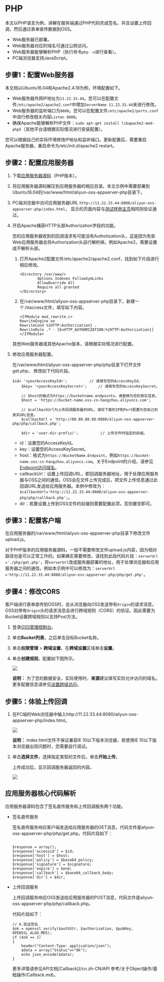 # PHP

本文以PHP语言为例，讲解在服务端通过PHP代码完成签名，并且设置上传回调，然后通过表单直传数据到OSS。

-   Web服务器已部署。
-   Web服务器对应的域名可通过公网访问。
-   Web服务器能够解析PHP（执行命令`php -v`进行查看）。
-   PC端浏览器支持JavaScript。

## 步骤1：配置Web服务器

本文档以Ubuntu16.04和Apache2.4.18为例，环境配置如下。

-   Web服务器外网IP地址为`11.22.33.44`。您可以在配置文件`/etc/apache2/apache2.conf`中增加`ServerName 11.22.33.44`来进行修改。
-   Web服务器的监听端口为`8080`。您可以在配置文件`/etc/apache2/ports.conf`中进行修改相关内容`Listen 8080`。
-   确保Apache能够解析PHP文件：`sudo apt-get install libapache2-mod-php5`（其他平台请根据实际情况进行安装配置）。

您可以根据自己的实际环境修改IP地址和监听端口。更新配置后，需要重启Apache服务器，重启命令为/etc/init.d/apache2 restart。

## 步骤2：配置应用服务器

1.  下载[应用服务器源码](https://docs-aliyun.cn-hangzhou.oss.aliyun-inc.com/assets/attach/92590/APP_zh/1539603337889/aliyun-oss-appserver-php-master.zip?spm=a2c4g.11186623.2.14.40e84c07nb3YkP&file=aliyun-oss-appserver-php-master.zip)（PHP版本）。

2.  将应用服务器源码解压到应用服务器的相应目录。本文示例中需要部署到Ubuntu16.04的/var/www/html/aliyun-oss-appserver-php目录下。

3.  PC端浏览器中访问应用服务器URL `http://11.22.33.44:8080/aliyun-oss-appserver-php/index.html`， 显示的页面内容与[测试样例主页](http://oss-demo.aliyuncs.com/oss-h5-upload-js-php-callback/index.html?spm=a2c4g.11186623.2.19.63f561e4APLM8H)相同则验证通过。

4.  开启Apache捕获HTTP头部Authorization字段的功能。

    您的应用服务器收到的回调请求有可能没有Authotization头，这是因为有些Web应用服务器会将Authorization头自行解析掉。例如Apache2，需要设置成不解析头部。

    1.  打开Apache2配置文件/etc/apache2/apache2.conf，找到如下片段进行相应修改。

        ```
        <Directory /var/www/>
                Options Indexes FollowSymLinks
                AllowOverride All
                Require all granted
        </Directory>
        ```

    2.  在/var/www/html/aliyun-oss-appserver-php目录下，新建一个.htaccess文件，填写如下内容。

        ```
        <IfModule mod_rewrite.c>
        RewriteEngine on
        RewriteCond %{HTTP:Authorization} .
        RewriteRule .* - [E=HTTP_AUTHORIZATION:%{HTTP:Authorization}]
        </IfModule>
        ```

    其他Web服务器或其他Apache版本，请根据实际情况进行配置。

5.  修改应用服务器配置。

    在/var/www/html/aliyun-oss-appserver-php/php目录下打开文件get.php， 修改如下代码片段。

    ```
    $id= '<yourAccessKeyId>';          // 请填写您的AccessKeyId。
        $key= '<yourAccessKeySecret>';     // 请填写您的AccessKeySecret。
    
        // $host的格式为https://bucketname.endpointx，请替换为您的真实信息。
        $host = 'https://bucket-name.oss-cn-hangzhou.aliyuncs.com';  
    
        // $callbackUrl为上传回调服务器的URL，请将下面的IP和Port配置为您自己的真实URL信息。
        $callbackUrl = 'http://88.88.88.88:8888/aliyun-oss-appserver-php/php/callback.php';
    
        $dir = 'user-dir-prefix/';          // 上传文件时指定的前缀。
    ```

    -   id：设置您的AccessKeyId。
    -   key：设置您的AccessKeySecret。
    -   host：格式为`https://BucketName.Endpoint`，例如`https://bucket-name.oss-cn-hangzhou.aliyuncs.com`。关于Endpoint的介绍，请参见[Endpoint访问域名](/cn.zh-CN/开发指南/基本概念.md)。
    -   callbackUrl：设置上传回调URL，即回调服务器地址，用于处理应用服务器与OSS之间的通信。OSS会在文件上传完成后，把文件上传信息通过此回调URL发送给应用服务器。本例中修改为：`$callbackUrl='http://11.22.33.44:8080/aliyun-oss-appserver-php/php/callback.php';`。
    -   dir：若要设置上传到OSS文件的前缀则需要配置此项，否则置空即可。

## 步骤3：配置客户端

在应用服务器的/var/www/html/aliyun-oss-appserver-php目录下修改文件upload.js。

对于PHP版本的应用服务器源码，一般不需要修改文件upload.js内容，因为相对路径也是可以正常工作的。如果确实需要修改，请找到此段代码片段：`serverUrl ='./php/get.php'`，将`serverUrl`改成服务器部署的地址，用于处理浏览器和应用服务器之间的通信。例如本示例中可以修改为：`serverUrl ='http://11.22.33.44:8080/aliyun-oss-appserver-php/php/get.php'`。

## 步骤4：修改CORS

客户端进行表单直传到OSS时，会从浏览器向OSS发送带有`Origin`的请求消息。OSS对带有`Origin`头的请求消息会进行跨域规则（CORS）的验证。因此需要为Bucket设置跨域规则以支持Post方法。

1.  登录[OSS管理控制台](https://oss.console.aliyun.com/)。

2.  单击**Bucket列表**，之后单击目标Bucket名称。

3.  单击**权限管理** \> **跨域设置**，在**跨域设置**区域单击**设置**。

4.  单击**创建规则**，配置如下图所示。

    ![](https://static-aliyun-doc.oss-accelerate.aliyuncs.com/assets/img/zh-CN/9354449951/p12308.png)

    **说明：** 为了您的数据安全，实际使用时，**来源**建议填写实际允许访问的域名。更多配置信息请参见[设置跨域访问](/cn.zh-CN/控制台用户指南/存储空间管理/权限管理/设置跨域访问.md)。


## 步骤5：体验上传回调

1.  在PC端的Web浏览器中输入http://11.22.33.44:8080/aliyun-oss-appserver-php/index.html。

    ![](https://static-aliyun-doc.oss-accelerate.aliyuncs.com/assets/img/zh-CN/3423029951/p12306.png)

    **说明：** index.html文件不保证兼容IE 10以下版本浏览器，若使用IE 10以下版本浏览器出现问题时，您需要自行调试。

2.  单击**选择文件**，选择指定类型的文件后，单击**开始上传**。

    上传成功后，显示回调服务器返回的内容。

    ![](https://static-aliyun-doc.oss-accelerate.aliyuncs.com/assets/img/zh-CN/3423029951/p12309.png)


## 应用服务器核心代码解析

应用服务器源码包含了签名直传服务和上传回调服务两个功能。

-   签名直传服务

    签名直传服务响应客户端发送给应用服务器的GET消息，代码文件是aliyun-oss-appserver-php/php/get.php。代码片段如下：

    ```
    
    $response = array();
    $response['accessid'] = $id;
    $response['host'] = $host;
    $response['policy'] = $base64_policy;
    $response['signature'] = $signature;
    $response['expire'] = $end;
    $response['callback'] = $base64_callback_body;
    $response['dir'] = $dir; 
    ```

-   上传回调服务

    上传回调服务响应OSS发送给应用服务器的POST消息，代码文件是aliyun-oss-appserver-php/php/callback.php。

    代码片段如下：

    ```
    // 6.验证签名
    $ok = openssl_verify($authStr, $authorization, $pubKey, OPENSSL_ALGO_MD5);
    if ($ok == 1)
    {
        header("Content-Type: application/json");
        $data = array("Status"=>"Ok");
        echo json_encode($data);
    }
    ```

    更多详情请参见API文档[Callback](/cn.zh-CN/API 参考/关于Object操作/基础操作/Callback.md)。


